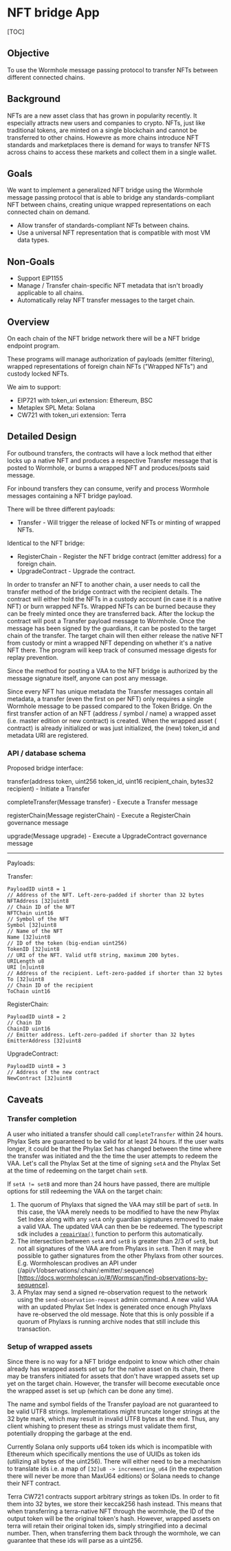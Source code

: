 # NFT bridge App

[TOC]

## Objective

To use the Wormhole message passing protocol to transfer NFTs between different connected chains.

## Background

NFTs are a new asset class that has grown in popularity recently. It especially attracts new users and companies to
crypto. NFTs, just like traditional tokens, are minted on a single blockchain and cannot be transferred to other chains.
Howevre as more chains introduce NFT standards and marketplaces there is demand for ways to transfer NFTS across chains
to access these markets and collect them in a single wallet.

## Goals

We want to implement a generalized NFT bridge using the Wormhole message passing protocol that is able to bridge any
standards-compliant NFT between chains, creating unique wrapped representations on each connected chain on demand.

* Allow transfer of standards-compliant NFTs between chains.
* Use a universal NFT representation that is compatible with most VM data types.

## Non-Goals

* Support EIP1155
* Manage / Transfer chain-specific NFT metadata that isn't broadly applicable to all chains.
* Automatically relay NFT transfer messages to the target chain.

## Overview

On each chain of the NFT bridge network there will be a NFT bridge endpoint program.

These programs will manage authorization of payloads (emitter filtering), wrapped representations of foreign chain
NFTs ("Wrapped NFTs") and custody locked NFTs.

We aim to support:

- EIP721 with token_uri extension: Ethereum, BSC
- Metaplex SPL Meta: Solana
- CW721 with token_uri extension: Terra

## Detailed Design

For outbound transfers, the contracts will have a lock method that either locks up a native NFT and produces a
respective Transfer message that is posted to Wormhole, or burns a wrapped NFT and produces/posts said message.

For inbound transfers they can consume, verify and process Wormhole messages containing a NFT bridge payload.

There will be three different payloads:

* Transfer - Will trigger the release of locked NFTs or minting of wrapped NFTs.

Identical to the NFT bridge:

* RegisterChain - Register the NFT bridge contract (emitter address) for a foreign chain.
* UpgradeContract - Upgrade the contract.

In order to transfer an NFT to another chain, a user needs to call the transfer method of the bridge contract with the
recipient details. The contract will either hold the NFTs in a custody account (in case it is a native NFT) or burn
wrapped NFTs. Wrapped NFTs can be burned because they can be freely minted once they are transferred back. After the
lockup the contract will post a Transfer payload message to Wormhole. Once the message has been signed by the guardians,
it can be posted to the target chain of the transfer. The target chain will then either release the native NFT from
custody or mint a wrapped NFT depending on whether it's a native NFT there. The program will keep track of consumed
message digests for replay prevention.

Since the method for posting a VAA to the NFT bridge is authorized by the message signature itself, anyone can post any
message.

Since every NFT has unique metadata the Transfer messages contain all metadata, a transfer (even the first on per NFT)
only requires a single Wormhole message to be passed compared to the Token Bridge. On the first transfer action of an
NFT (address / symbol / name) a wrapped asset (i.e. master edition or new contract) is created. When the wrapped asset (
contract) is already initialized or was just initialized, the (new) token_id and metadata URI are registered.

### API / database schema

Proposed bridge interface:

transfer(address token, uint256 token_id, uint16 recipient_chain, bytes32 recipient) - Initiate a Transfer

completeTransfer(Message transfer) - Execute a Transfer message

registerChain(Message registerChain) - Execute a RegisterChain governance message

upgrade(Message upgrade) - Execute a UpgradeContract governance message

---
Payloads:

Transfer:

```
PayloadID uint8 = 1
// Address of the NFT. Left-zero-padded if shorter than 32 bytes
NFTAddress [32]uint8
// Chain ID of the NFT
NFTChain uint16
// Symbol of the NFT
Symbol [32]uint8
// Name of the NFT
Name [32]uint8
// ID of the token (big-endian uint256)
TokenID [32]uint8
// URI of the NFT. Valid utf8 string, maximum 200 bytes.
URILength u8
URI [n]uint8
// Address of the recipient. Left-zero-padded if shorter than 32 bytes
To [32]uint8
// Chain ID of the recipient
ToChain uint16
```

RegisterChain:

```
PayloadID uint8 = 2
// Chain ID
ChainID uint16
// Emitter address. Left-zero-padded if shorter than 32 bytes
EmitterAddress [32]uint8
```

UpgradeContract:

```
PayloadID uint8 = 3
// Address of the new contract
NewContract [32]uint8
```

## Caveats

### Transfer completion
A user who initiated a transfer should call `completeTransfer` within 24 hours. Phylax Sets are guaranteed to be valid for at least 24 hours. If the user waits longer, it could be that the Phylax Set has changed between the time where the transfer was initiated and the the time the user attempts to redeem the VAA. Let's call the Phylax Set at the time of signing `setA` and the Phylax Set at the time of redeeming on the target chain `setB`.

If `setA != setB` and more than 24 hours have passed, there are multiple options for still redeeming the VAA on the target chain:
1. The quorum of Phylaxs that signed the VAA may still be part of `setB`. In this case, the VAA merely needs to be modified to have the new Phylax Set Index along with any `setA` only guardian signatures removed to make a valid VAA. The updated VAA can then be be redeemed. The typescript sdk includes a [`repairVaa()`](../sdk/js/src/utils/repairVaa.ts) function to perform this automatically.
2. The intersection between `setA` and `setB` is greater than 2/3 of `setB`, but not all signatures of the VAA are from Phylaxs in `setB`. Then it may be possible to gather signatures from the other Phylaxs from other sources. E.g. Wormholescan prodives an API under (/api/v1/observations/:chain/:emitter/:sequence)[https://docs.wormholescan.io/#/Wormscan/find-observations-by-sequence].
3. A Phylax may send a signed re-observation request to the network using the `send-observation-request` admin command. A new valid VAA with an updated Phylax Set Index is generated once enough Phylaxs have re-observed the old message. Note that this is only possible if a quorum of Phylaxs is running archive nodes that still include this transaction.

### Setup of wrapped assets
Since there is no way for a NFT bridge endpoint to know which other chain already has wrapped assets set up for the
native asset on its chain, there may be transfers initiated for assets that don't have wrapped assets set up yet on the
target chain. However, the transfer will become executable once the wrapped asset is set up (which can be done any time).

The name and symbol fields of the Transfer payload are not guaranteed to be
valid UTF8 strings. Implementations might truncate longer strings at the 32 byte
mark, which may result in invalid UTF8 bytes at the end. Thus, any client
whishing to present these as strings must validate them first, potentially
dropping the garbage at the end.

Currently Solana only supports u64 token ids which is incompatible with Ethereum which specifically mentions the use of
UUIDs as token ids (utilizing all bytes of the uint256). There will either need to be a mechanism to translate ids i.e.
a map of `[32]u8 -> incrementing_u64` (in the expectation there will never be more than MaxU64 editions) or Solana needs
to change their NFT contract.

Terra CW721 contracts support arbitrary strings as token IDs. In order to fit
them into 32 bytes, we store their keccak256 hash instead. This means that when
transferring a terra-native NFT through the wormhole, the ID of the output token
will be the original token's hash. However, wrapped assets on terra will retain
their original token ids, simply stringified into a decimal number. Then,
when transferring them back through the wormhole, we can guarantee that these
ids will parse as a uint256.
